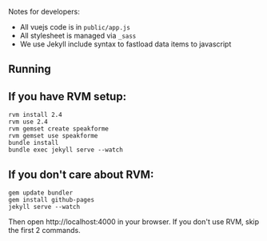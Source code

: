 Notes for developers:

* All vuejs code is in `public/app.js`
* All stylesheet is managed via `_sass`
* We use Jekyll include syntax to fastload data items to javascript

## Running

## If you have RVM setup:

```
rvm install 2.4
rvm use 2.4
rvm gemset create speakforme
rvm gemset use speakforme
bundle install
bundle exec jekyll serve --watch
```

## If you don't care about RVM:

```
gem update bundler
gem install github-pages
jekyll serve --watch
```

Then open http://localhost:4000 in your browser. If you don't use RVM, skip the first 2 commands.

